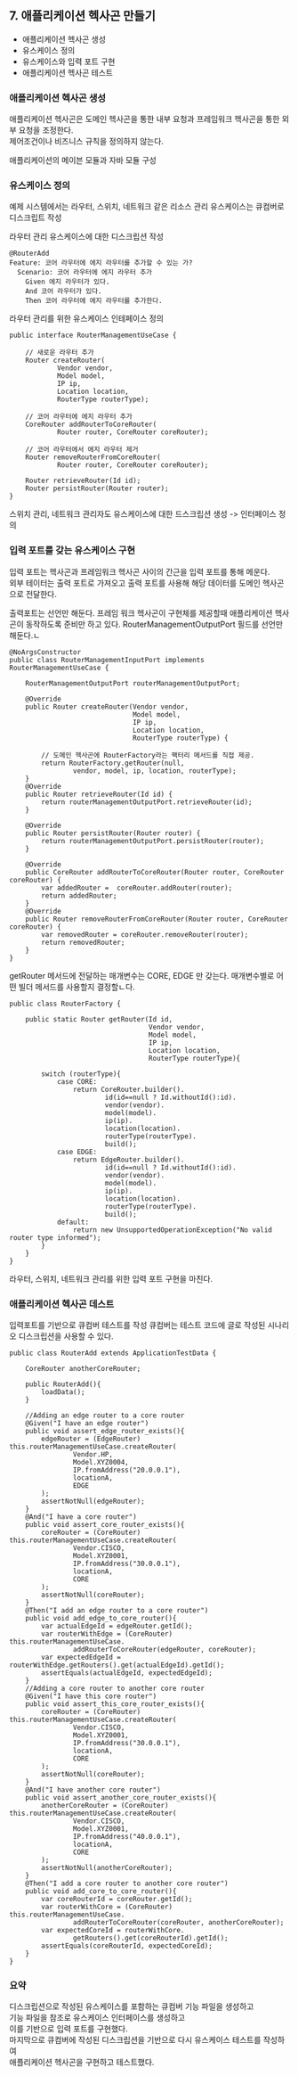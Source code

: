 ## 7. 애플리케이션 헥사곤 만들기
- 애플리케이션 헥사곤 생성
- 유스케이스 정의
- 유스케이스와 입력 포트 구현
- 애플리케이션 헥사곤 테스트

### 애플리케이션 헥사곤 생성
애플리케이션 헥사곤은 도메인 헥사곤을 통한 내부 요청과 프레임워크 헥사곤을 통한 외부 요청을 조정한다.  
제어조건이나 비즈니스 규칙을 정의하지 않는다.

애플리케이션의 메이븐 모듈과 자바 모듈 구성


### 유스케이스 정의 
예제 시스템에서는 라우터, 스위치, 네트워크 같은 리소스 관리
유스케이스는 큐컴버로 디스크립트 작성

라우터 관리 유스케이스에 대한 디스크립션 작성
```
@RouterAdd
Feature: 코어 라우터에 에지 라우터를 추가할 수 있는 가?
  Scenario: 코어 라우터에 에지 라우터 추가
    Given 에지 라우터가 있다.
    And 코어 라우터가 있다.
    Then 코어 라우터에 에지 라우터를 추가한다.
```
라우터 관리를 위한 유스케이스 인테페이스 정의
```
public interface RouterManagementUseCase {

    // 새로운 라우터 추가
    Router createRouter(
            Vendor vendor,
            Model model,
            IP ip,
            Location location,
            RouterType routerType);

    // 코어 라우터에 에지 라우터 추가
    CoreRouter addRouterToCoreRouter(
            Router router, CoreRouter coreRouter);

    // 코어 라우터에서 에지 라우터 제거    
    Router removeRouterFromCoreRouter(
            Router router, CoreRouter coreRouter);

    Router retrieveRouter(Id id);
    Router persistRouter(Router router);
}
```
스위치 관리, 네트워크 관리자도 유스케이스에 대한 드스크립션 생성 -> 인터페이스 정의

### 입력 포트를 갖는 유스케이스 구현
입력 포트는 헥사곤과 프레임워크 헥사곤 사이의 간근을 입력 포트를 통해 메운다.  
외부 테이터는 출력 포트로 가져오고 출력 포트를 사용해 해당 데이터를 도메인 헥사곤으로 전달한다.

출력포트는 선언만 해둔다. 프레임 워크 헥사곤이 구현체를 제공할때 애플리케이션 헥사곤이 동작하도록 준비만 하고 있다.
RouterManagementOutputPort 필드를 선언만 해둔다.ㄴ  
```
@NoArgsConstructor
public class RouterManagementInputPort implements RouterManagementUseCase {

    RouterManagementOutputPort routerManagementOutputPort;

    @Override
    public Router createRouter(Vendor vendor,
                               Model model,
                               IP ip,
                               Location location,
                               RouterType routerType) {

        // 도메인 헥사곤에 RouterFactory라는 팩터리 메서드를 직접 제공.                      
        return RouterFactory.getRouter(null,
                vendor, model, ip, location, routerType);
    }
    @Override
    public Router retrieveRouter(Id id) {
        return routerManagementOutputPort.retrieveRouter(id);
    }

    @Override
    public Router persistRouter(Router router) {
        return routerManagementOutputPort.persistRouter(router);
    }

    @Override
    public CoreRouter addRouterToCoreRouter(Router router, CoreRouter coreRouter) {
        var addedRouter =  coreRouter.addRouter(router);
        return addedRouter;
    }
    @Override
    public Router removeRouterFromCoreRouter(Router router, CoreRouter coreRouter) {
        var removedRouter = coreRouter.removeRouter(router);
        return removedRouter;
    }
}
```
getRouter 메서드에 전달하는 매개변수는 CORE, EDGE 만 갖는다.
매개변수별로 어떤 빌더 메서드를 사용할지 결정할ㄴ다.
```
public class RouterFactory {

    public static Router getRouter(Id id,
                                   Vendor vendor,
                                   Model model,
                                   IP ip,
                                   Location location,
                                   RouterType routerType){

        switch (routerType){
            case CORE:
                return CoreRouter.builder().
                        id(id==null ? Id.withoutId():id).
                        vendor(vendor).
                        model(model).
                        ip(ip).
                        location(location).
                        routerType(routerType).
                        build();
            case EDGE:
                return EdgeRouter.builder().
                        id(id==null ? Id.withoutId():id).
                        vendor(vendor).
                        model(model).
                        ip(ip).
                        location(location).
                        routerType(routerType).
                        build();
            default:
                return new UnsupportedOperationException("No valid router type informed");
        }
    }
}
```
라우터, 스위치, 네트워크 관리를 위한 입력 포트 구현을 마친다.

### 애플리케이션 헥사곤 데스트
입력포트를 기반으로 큐컴버 테스트를 작성
큐컴버는 테스트 코드에 글로 작성된 시나리오 디스크립션을 사용할 수 있다.

```
public class RouterAdd extends ApplicationTestData {

    CoreRouter anotherCoreRouter;

    public RouterAdd(){
        loadData();
    }

    //Adding an edge router to a core router
    @Given("I have an edge router")
    public void assert_edge_router_exists(){
        edgeRouter = (EdgeRouter) this.routerManagementUseCase.createRouter(
                Vendor.HP,
                Model.XYZ0004,
                IP.fromAddress("20.0.0.1"),
                locationA,
                EDGE
        );
        assertNotNull(edgeRouter);
    }
    @And("I have a core router")
    public void assert_core_router_exists(){
        coreRouter = (CoreRouter) this.routerManagementUseCase.createRouter(
                Vendor.CISCO,
                Model.XYZ0001,
                IP.fromAddress("30.0.0.1"),
                locationA,
                CORE
        );
        assertNotNull(coreRouter);
    }
    @Then("I add an edge router to a core router")
    public void add_edge_to_core_router(){
        var actualEdgeId = edgeRouter.getId();
        var routerWithEdge = (CoreRouter) this.routerManagementUseCase.
                addRouterToCoreRouter(edgeRouter, coreRouter);
        var expectedEdgeId = routerWithEdge.getRouters().get(actualEdgeId).getId();
        assertEquals(actualEdgeId, expectedEdgeId);
    }
    //Adding a core router to another core router
    @Given("I have this core router")
    public void assert_this_core_router_exists(){
        coreRouter = (CoreRouter) this.routerManagementUseCase.createRouter(
                Vendor.CISCO,
                Model.XYZ0001,
                IP.fromAddress("30.0.0.1"),
                locationA,
                CORE
        );
        assertNotNull(coreRouter);
    }
    @And("I have another core router")
    public void assert_another_core_router_exists(){
        anotherCoreRouter = (CoreRouter) this.routerManagementUseCase.createRouter(
                Vendor.CISCO,
                Model.XYZ0001,
                IP.fromAddress("40.0.0.1"),
                locationA,
                CORE
        );
        assertNotNull(anotherCoreRouter);
    }
    @Then("I add a core router to another core router")
    public void add_core_to_core_router(){
        var coreRouterId = coreRouter.getId();
        var routerWithCore = (CoreRouter) this.routerManagementUseCase.
                addRouterToCoreRouter(coreRouter, anotherCoreRouter);
        var expectedCoreId = routerWithCore.
                getRouters().get(coreRouterId).getId();
        assertEquals(coreRouterId, expectedCoreId);
    }
}
```

### 요약
디스크립션으로 작성된 유스케이스를 포함하는 큐컴버 기능 파일을 생성하고  
기능 파일을 참조로 유스케이스 인터페이스를 생성하고  
이를 기반으로 입력 포트를 구현했다.  
마지막으로 큐컴버에 작성된 디스크립션을 기반으로 다시 유스케이스 테스트를 작성하여  
애플리케이션 헥사곤을 구현하고 테스트했다.  